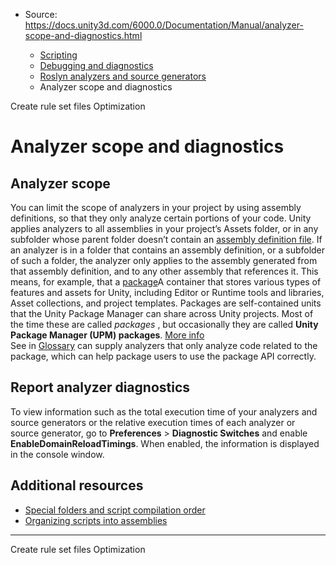 * Source: https://docs.unity3d.com/6000.0/Documentation/Manual/analyzer-scope-and-diagnostics.html

  * [Scripting](https://docs.unity3d.com/6000.0/Documentation/Manual/scripting.html)
  * [Debugging and diagnostics](https://docs.unity3d.com/6000.0/Documentation/Manual/debugging-and-diagnostics.html)
  * [Roslyn analyzers and source generators](https://docs.unity3d.com/6000.0/Documentation/Manual/roslyn-analyzers.html)
  * Analyzer scope and diagnostics


[](https://docs.unity3d.com/6000.0/Documentation/Manual/ruleset-files.html)
Create rule set files
[](https://docs.unity3d.com/6000.0/Documentation/Manual/analysis.html)
Optimization
# Analyzer scope and diagnostics
## Analyzer scope
You can limit the scope of analyzers in your project by using assembly definitions, so that they only analyze certain portions of your code.
Unity applies analyzers to all assemblies in your project’s Assets folder, or in any subfolder whose parent folder doesn’t contain an [assembly definition file](https://docs.unity3d.com/6000.0/Documentation/Manual/assembly-definition-files.html). If an analyzer is in a folder that contains an assembly definition, or a subfolder of such a folder, the analyzer only applies to the assembly generated from that assembly definition, and to any other assembly that references it.
This means, for example, that a [package](https://docs.unity3d.com/6000.0/Documentation/Manual/PackagesList.html)A container that stores various types of features and assets for Unity, including Editor or Runtime tools and libraries, Asset collections, and project templates. Packages are self-contained units that the Unity Package Manager can share across Unity projects. Most of the time these are called _packages_ , but occasionally they are called **Unity Package Manager (UPM) packages**. [More info](https://docs.unity3d.com/6000.0/Documentation/Manual/Packages.html)  
See in [Glossary](https://docs.unity3d.com/6000.0/Documentation/Manual/Glossary.html#Package) can supply analyzers that only analyze code related to the package, which can help package users to use the package API correctly.
## Report analyzer diagnostics
To view information such as the total execution time of your analyzers and source generators or the relative execution times of each analyzer or source generator, go to **Preferences** > **Diagnostic Switches** and enable **EnableDomainReloadTimings**. When enabled, the information is displayed in the console window.
## Additional resources
  * [Special folders and script compilation order](https://docs.unity3d.com/6000.0/Documentation/Manual/script-compile-order-folders.html)
  * [Organizing scripts into assemblies](https://docs.unity3d.com/6000.0/Documentation/Manual/assembly-definition-files.html)


* * *
[](https://docs.unity3d.com/6000.0/Documentation/Manual/ruleset-files.html)
Create rule set files
[](https://docs.unity3d.com/6000.0/Documentation/Manual/analysis.html)
Optimization

